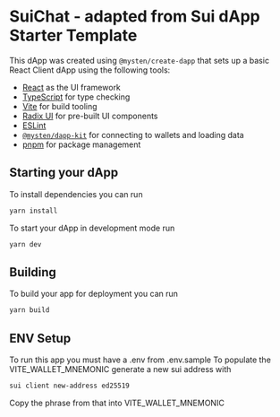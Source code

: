 # SuiChat - adapted from Sui dApp Starter Template

This dApp was created using `@mysten/create-dapp` that sets up a basic React
Client dApp using the following tools:

- [React](https://react.dev/) as the UI framework
- [TypeScript](https://www.typescriptlang.org/) for type checking
- [Vite](https://vitejs.dev/) for build tooling
- [Radix UI](https://www.radix-ui.com/) for pre-built UI components
- [ESLint](https://eslint.org/)
- [`@mysten/dapp-kit`](https://sdk.mystenlabs.com/dapp-kit) for connecting to
  wallets and loading data
- [pnpm](https://pnpm.io/) for package management

## Starting your dApp

To install dependencies you can run

```bash
yarn install
```

To start your dApp in development mode run

```bash
yarn dev
```

## Building

To build your app for deployment you can run

```bash
yarn build
```

## ENV Setup
To run this app you must have a .env from .env.sample To populate the VITE_WALLET_MNEMONIC generate a new sui address with
```bash
sui client new-address ed25519
```
Copy the phrase from that into VITE_WALLET_MNEMONIC